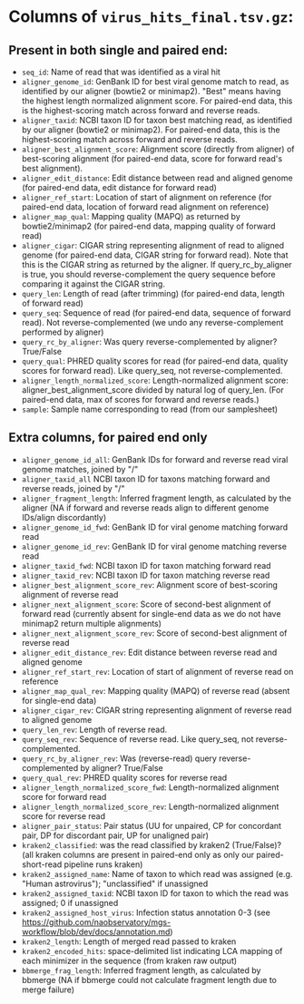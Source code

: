 # Columns of `virus_hits_final.tsv.gz`:

## Present in both single and paired end:
- `seq_id`: Name of read that was identified as a viral hit
- `aligner_genome_id`: GenBank ID for best viral genome match to read, as identified by our aligner (bowtie2 or minimap2). "Best" means having the highest length normalized alignment score. For paired-end data, this is the highest-scoring match across forward and reverse reads. 
- `aligner_taxid`: NCBI taxon ID for taxon best matching read, as identified by our aligner (bowtie2 or minimap2). For paired-end data, this is the highest-scoring match across forward and reverse reads. 
- `aligner_best_alignment_score`: Alignment score (directly from aligner) of best-scoring alignment (for paired-end data, score for forward read's best alignment). 
- `aligner_edit_distance`: Edit distance between read and aligned genome (for paired-end data, edit distance for forward read)
- `aligner_ref_start`: Location of start of alignment on reference (for paired-end data, location of forward read alignment on reference)
- `aligner_map_qual`: Mapping quality (MAPQ) as returned by bowtie2/minimap2 (for paired-end data, mapping quality of forward read)
- `aligner_cigar`: CIGAR string representing alignment of read to aligned genome (for paired-end data, CIGAR string for forward read). Note that this is the CIGAR string as returned by the aligner. If query_rc_by_aligner is true, you should reverse-complement the query sequence before comparing it against the CIGAR string. 
- `query_len`: Length of read (after trimming) (for paired-end data, length of forward read)
- `query_seq`: Sequence of read (for paired-end data, sequence of forward read). Not reverse-complemented (we undo any reverse-complement performed by aligner)
- `query_rc_by_aligner`: Was query reverse-complemented by aligner? True/False  
- `query_qual`: PHRED quality scores for read (for paired-end data, quality scores for forward read). Like query_seq, not reverse-complemented. 
- `aligner_length_normalized_score`: Length-normalized alignment score: aligner_best_alignment_score divided by natural log of query_len. (For paired-end data, max of scores for forward and reverse reads.)
- `sample`: Sample name corresponding to read (from our samplesheet)

## Extra columns, for paired end only
- `aligner_genome_id_all`: GenBank IDs for forward and reverse read viral genome matches, joined by "/" 
- `aligner_taxid_all` NCBI taxon ID for taxons matching forward and reverse reads, joined by "/" 
- `aligner_fragment_length`: Inferred fragment length, as calculated by the aligner (NA if forward and reverse reads align to different genome IDs/align discordantly)
- `aligner_genome_id_fwd`: GenBank ID for viral genome matching forward read
- `aligner_genome_id_rev`: GenBank ID for viral genome matching reverse read
- `aligner_taxid_fwd`: NCBI taxon ID for taxon matching forward read 
- `aligner_taxid_rev`: NCBI taxon ID for taxon matching reverse read
- `aligner_best_alignment_score_rev`: Alignment score of best-scoring alignment of reverse read 
- `aligner_next_alignment_score`: Score of second-best alignment of forward read (currently absent for single-end data as we do not have minimap2 return multiple alignments)
- `aligner_next_alignment_score_rev`: Score of second-best alignment of reverse read
- `aligner_edit_distance_rev`: Edit distance between reverse read and aligned genome
- `aligner_ref_start_rev`: Location of start of alignment of reverse read on reference 
- `aligner_map_qual_rev`: Mapping quality (MAPQ) of reverse read (absent for single-end data)
- `aligner_cigar_rev`: CIGAR string representing alignment of reverse read to aligned genome 
- `query_len_rev`: Length of reverse read. 
- `query_seq_rev`: Sequence of reverse read. Like query_seq, not reverse-complemented.
- `query_rc_by_aligner_rev`: Was (reverse-read) query reverse-complemented by aligner? True/False  
- `query_qual_rev`: PHRED quality scores for reverse read 
- `aligner_length_normalized_score_fwd`: Length-normalized alignment score for forward read
- `aligner_length_normalized_score_rev`: Length-normalized alignment score for reverse read
- `aligner_pair_status`: Pair status (UU for unpaired, CP for concordant pair, DP for discordant pair, UP for unaligned pair) 
- `kraken2_classified`: was the read classified by kraken2 (True/False)? (all kraken columns are present in paired-end only as only our paired-short-read pipeline runs kraken)
- `kraken2_assigned_name`: Name of taxon to which read was assigned (e.g. "Human astrovirus"); "unclassified" if unassigned
- `kraken2_assigned_taxid`: NCBI taxon ID for taxon to which the read was assigned; 0 if unassigned
- `kraken2_assigned_host_virus`: Infection status annotation 0-3 (see https://github.com/naobservatory/mgs-workflow/blob/dev/docs/annotation.md) 
- `kraken2_length`: Length of merged read passed to kraken
- `kraken2_encoded_hits`: space-delimited list indicating LCA mapping of each minimizer in the sequence (from kraken raw output)
- `bbmerge_frag_length`: Inferred fragment length, as calculated by bbmerge (NA if bbmerge could not calculate fragment length due to merge failure)

